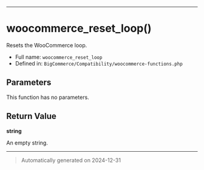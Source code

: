 ***

# woocommerce_reset_loop()

Resets the WooCommerce loop.




* Full name: `woocommerce_reset_loop`
* Defined in: `BigCommerce/Compatibility/woocommerce-functions.php`

## Parameters

This function has no parameters.

## Return Value

**string**

An empty string.

***
> Automatically generated on 2024-12-31
